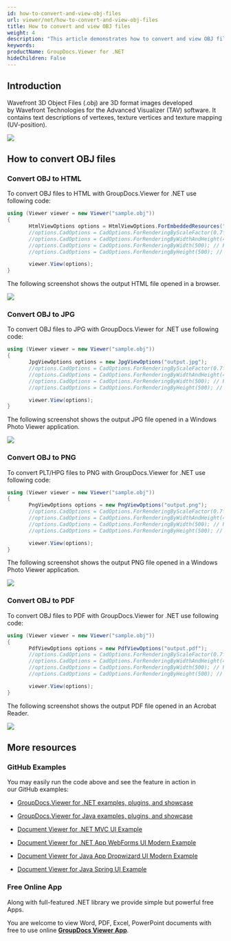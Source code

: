 ```yaml
---
id: how-to-convert-and-view-obj-files
url: viewer/net/how-to-convert-and-view-obj-files
title: How to convert and view OBJ files
weight: 4
description: "This article demonstrates how to convert and view OBJ files with GroupDocs.Viewer within your .NET applications."
keywords: 
productName: GroupDocs.Viewer for .NET
hideChildren: False
---
```

## Introduction

Wavefront 3D Object Files (.obj) are 3D format images developed by Wavefront Technologies for the Advanced Visualizer (TAV) software. It contains text descriptions of vertexes, texture vertices and texture mapping (UV-position).

![](viewer-net/images/how-to-convert-and-view-obj-files.png)

## How to convert OBJ files

### Convert OBJ to HTML

To convert OBJ files to HTML with GroupDocs.Viewer for .NET use following code:

```csharp
using (Viewer viewer = new Viewer("sample.obj"))
{
       HtmlViewOptions options = HtmlViewOptions.ForEmbeddedResources("output.html");
       //options.CadOptions = CadOptions.ForRenderingByScaleFactor(0.7f); // Render image and reduce it by 30%
       //options.CadOptions = CadOptions.ForRenderingByWidthAndHeight(400,400); // Render image and set output size to 400x400
       //options.CadOptions = CadOptions.ForRenderingByWidth(500); // Render image, fix width by 500 px and recalculate height
       //options.CadOptions = CadOptions.ForRenderingByHeight(500); // Render image, fix height by 500 px and recalculate width

       viewer.View(options);
}
```

The following screenshot shows the output HTML file opened in a browser.

![](viewer-net/images/how-to-convert-and-view-obj-files_1.png)

### Convert OBJ to JPG

To convert OBJ files to JPG with GroupDocs.Viewer for .NET use following code: 

```csharp
using (Viewer viewer = new Viewer("sample.obj"))
{
       JpgViewOptions options = new JpgViewOptions("output.jpg");
	   //options.CadOptions = CadOptions.ForRenderingByScaleFactor(0.7f); // Render image and reduce it by 30%
       //options.CadOptions = CadOptions.ForRenderingByWidthAndHeight(400,400); // Render image and set output size to 400x400
       //options.CadOptions = CadOptions.ForRenderingByWidth(500); // Render image, fix width by 500 px and recalculate height
       //options.CadOptions = CadOptions.ForRenderingByHeight(500); // Render image, fix height by 500 px and recalculate width

       viewer.View(options);
}
```

The following screenshot shows the output JPG file opened in a Windows Photo Viewer application.

![](viewer-net/images/how-to-convert-and-view-obj-files_2.png)

### Convert OBJ to PNG

To convert PLT/HPG files to PNG with GroupDocs.Viewer for .NET use following code: 

```csharp
using (Viewer viewer = new Viewer("sample.obj"))
{
       PngViewOptions options = new PngViewOptions("output.png");
	   //options.CadOptions = CadOptions.ForRenderingByScaleFactor(0.7f); // Render image and reduce it by 30%
       //options.CadOptions = CadOptions.ForRenderingByWidthAndHeight(400,400); // Render image and set output size to 400x400
       //options.CadOptions = CadOptions.ForRenderingByWidth(500); // Render image, fix width by 500 px and recalculate height
       //options.CadOptions = CadOptions.ForRenderingByHeight(500); // Render image, fix height by 500 px and recalculate width

       viewer.View(options);
}
```

The following screenshot shows the output PNG file opened in a Windows Photo Viewer application.

![](viewer-net/images/how-to-convert-and-view-obj-files_3.png)

### Convert OBJ to PDF

To convert OBJ files to PDF with GroupDocs.Viewer for .NET use following code: 

```csharp
using (Viewer viewer = new Viewer("sample.obj"))
{
       PdfViewOptions options = new PdfViewOptions("output.pdf");
	   //options.CadOptions = CadOptions.ForRenderingByScaleFactor(0.7f); // Render image and reduce it by 30%
       //options.CadOptions = CadOptions.ForRenderingByWidthAndHeight(400,400); // Render image and set output size to 400x400
       //options.CadOptions = CadOptions.ForRenderingByWidth(500); // Render image, fix width by 500 px and recalculate height
       //options.CadOptions = CadOptions.ForRenderingByHeight(500); // Render image, fix height by 500 px and recalculate width

       viewer.View(options);
}
```

The following screenshot shows the output PDF file opened in an Acrobat Reader.

![](viewer-net/images/how-to-convert-and-view-obj-files_4.png)

## More resources

### GitHub Examples

You may easily run the code above and see the feature in action in our GitHub examples:

*   [GroupDocs.Viewer for .NET examples, plugins, and showcase](https://github.com/groupdocs-viewer/GroupDocs.Viewer-for-.NET)
    
*   [GroupDocs.Viewer for Java examples, plugins, and showcase](https://github.com/groupdocs-viewer/GroupDocs.Viewer-for-Java)
    
*   [Document Viewer for .NET MVC UI Example](https://github.com/groupdocs-viewer/GroupDocs.Viewer-for-.NET-MVC) 
    
*   [Document Viewer for .NET App WebForms UI Modern Example](https://github.com/groupdocs-viewer/GroupDocs.Viewer-for-.NET-WebForms)
    
*   [Document Viewer for Java App Dropwizard UI Modern Example](https://github.com/groupdocs-viewer/GroupDocs.Viewer-for-Java-Dropwizard)
    
*   [Document Viewer for Java Spring UI Example](https://github.com/groupdocs-viewer/GroupDocs.Viewer-for-Java-Spring)
    

### Free Online App

Along with full-featured .NET library we provide simple but powerful free Apps.

You are welcome to view Word, PDF, Excel, PowerPoint documents with free to use online **[GroupDocs Viewer App](https://products.groupdocs.app/viewer)**.
